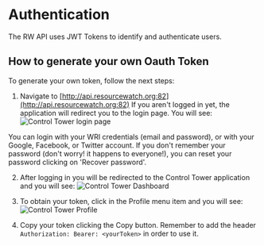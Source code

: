 # Authentication

The RW API uses JWT Tokens to identify and authenticate users.

## How to generate your own Oauth Token

To generate your own token, follow the next steps:

1. Navigate to [http://api.resourcewatch.org:82](http://api.resourcewatch.org:82)
If you aren't logged in yet, the application will redirect you to the login page.
You will see:
![Control Tower login page](images/authentication/login.png)

You can login with your WRI credentials (email and password), or with your Google, Facebook, or Twitter account. If you don't remember your password (don't worry! it happens to everyone!), you can reset your password clicking on 'Recover password'.

2. After logging in you will be redirected to the Control Tower application and you will see:
![Control Tower Dashboard](images/authentication/control-tower.png)

3. To obtain your token, click in the Profile menu item and you will see:
![Control Tower Profile](images/authentication/profile.png)

4. Copy your token clicking the Copy button. Remember to add the header `Authorization: Bearer: <yourToken>` in order to use it.



